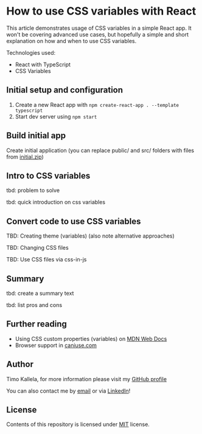 # How to use CSS variables with React

This article demonstrates usage of CSS variables in a simple React app. It won't be covering advanced use cases, but hopefully a simple and short explanation on how and when to use CSS variables.

Technologies used:

- React with TypeScript
- CSS Variables

## Initial setup and configuration

1. Create a new React app with `npm create-react-app . --template typescript`
2. Start dev server using `npm start`

## Build initial app

Create initial application (you can replace public/ and src/ folders with files from [initial.zip](initial.zip))

## Intro to CSS variables

tbd: problem to solve

tbd: quick introduction on css variables

## Convert code to use CSS variables

TBD: Creating theme (variables) (also note alternative approaches)

TBD: Changing CSS files

TBD: Use CSS files via css-in-js

## Summary

tbd: create a summary text

tbd: list pros and cons

## Further reading

- Using CSS custom properties (variables) on [MDN Web Docs](https://developer.mozilla.org/en-US/docs/Web/CSS/Using_CSS_custom_properties)
- Browser support in [caniuse.com](https://caniuse.com/css-variables)

## Author

Timo Kallela, for more information please visit my [GitHub profile](https://github.com/kallelat)

You can also contact me by [email](mailto:timo.kallela@gmail.com) or via [LinkedIn](https://www.linkedin.com/in/kallelat/)!

## License

Contents of this repository is licensed under [MIT](LICENSE) license.
